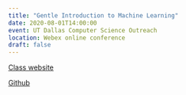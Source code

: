```yaml
---
title: "Gentle Introduction to Machine Learning"
date: 2020-08-01T14:00:00
event: UT Dallas Computer Science Outreach
location: Webex online conference
draft: false
---
```


[Class website](https://datageneration.org/gentlemachinelearning/)

[Github](https://github.com/datageneration/gentlemachinelearning)
